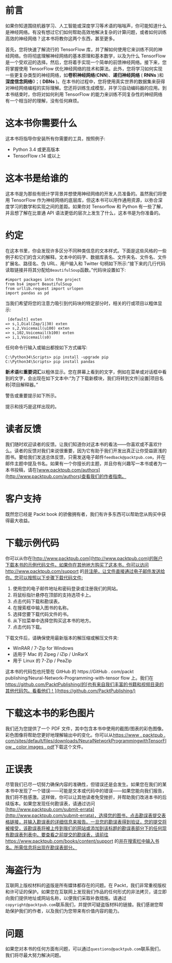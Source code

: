 

# 前言

如果你知道围绕机器学习、人工智能或深度学习等术语的嗡嗡声，你可能知道什么是神经网络。有没有想过它们如何帮助高效地解决复杂的计算问题，或者如何训练高效的神经网络？这本书将教你这两个东西，甚至更多。

首先，您将快速了解流行的 TensorFlow 库，并了解如何使用它来训练不同的神经网络。你将彻底理解神经网络的基本原理和基本数学，以及为什么 TensorFlow 是一个受欢迎的选择。然后，您将着手实现一个简单的前馈神经网络。接下来，您将掌握使用 TensorFlow 优化神经网络的技术和算法。此外，您将学习如何实现一些更复杂类型的神经网络，如**卷积神经网络**(**CNN**)、**递归神经网络** ( **RNNs** )和**深度信念网络**0；( **DBNs** )。在本书的过程中，您将使用真实世界的数据集来获得对神经网络编程的实际理解。您还将训练生成模型，并学习自动编码器的应用。到本书结束时，你将对如何利用 TensorFlow 的能力来训练不同复杂性的神经网络有一个相当好的理解，没有任何麻烦。



# 这本书你需要什么

这本书将指导你安装所有你需要的工具，按照例子:

*   Python 3.4 或更高版本
*   TensorFlow r.14 或以上



# 这本书是给谁的

这本书是为那些有统计学背景并想使用神经网络的开发人员准备的。虽然我们将使用 TensorFlow 作为神经网络的底层库，但这本书可以用作通用资源，以弥合深度学习的数学和实现之间的差距。如果你对 Tensorflow 和 Python 有一些了解，并且想了解在比普通 API 语法更低的层次上发生了什么，这本书是为你准备的。



# 约定

在这本书里，你会发现许多区分不同种类信息的文本样式。下面是这些风格的一些例子和它们的含义的解释。文本中的码字、数据库表名、文件夹名、文件名、文件扩展名、路径名、伪 URL、用户输入和 Twitter 句柄如下所示:“接下来的几行代码读取链接并将其分配给`BeautifulSoup`函数。”代码块设置如下:

```
#import packages into the project 
from bs4 import BeautifulSoup 
from urllib.request import urlopen 
import pandas as pd
```

当我们希望将您的注意力吸引到代码块的特定部分时，相关的行或项目以粗体显示:

```
 [default] exten 
=> s,1,Dial(Zap/1|30) exten 
=> s,2,Voicemail(u100) exten 
=> s,102,Voicemail(b100) exten 
=> i,1,Voicemail(s0) 
```

任何命令行输入或输出都按如下方式编写:

```
C:\Python34\Scripts> pip install -upgrade pip
C:\Python34\Scripts> pip install pandas
```

**新术语**和**重要词汇**以粗体显示。您在屏幕上看到的文字，例如在菜单或对话框中看到的文字，会出现在如下文本中:“为了下载新模块，我们将转到文件|设置|项目名称|项目解释器。”

警告或重要提示如下所示。

提示和技巧是这样出现的。



# 读者反馈

我们随时欢迎读者的反馈。让我们知道你对这本书的看法——你喜欢或不喜欢什么。读者的反馈对我们来说很重要，因为它有助于我们开发出真正让你受益匪浅的图书。要给我们发送总体反馈，只需发送电子邮件`feedback@packtpub.com`，并在邮件主题中提及书名。如果有一个你擅长的主题，并且你有兴趣写一本书或者为一本书投稿，请在[www.packtpub.com/authors](http://www.packtpub.com/authors)查看我们的作者指南。



# 客户支持

既然您已经是 Packt book 的骄傲拥有者，我们有许多东西可以帮助您从购买中获得最大收益。



# 下载示例代码

你可以从你在[http://www.packtpub.com](http://www.packtpub.com)的账户下载本书的示例代码文件。如果你在其他地方购买了这本书，你可以访问 http://www.packtpub.com/support 的[并注册，让文件直接通过电子邮件发送给你。您可以按照以下步骤下载代码文件:](http://www.packtpub.com/support)

1.  使用您的电子邮件地址和密码登录或注册我们的网站。
2.  将鼠标指针悬停在顶部的支持选项卡上。
3.  点击代码下载和勘误表。
4.  在搜索框中输入图书的名称。
5.  选择您要下载代码文件的书。
6.  从下拉菜单中选择您购买这本书的地方。
7.  点击代码下载。

下载文件后，请确保使用最新版本的解压缩或解压文件夹:

*   WinRAR / 7-Zip for Windows
*   适用于 Mac 的 Zipeg / iZip / UnRarX
*   用于 Linux 的 7-Zip / PeaZip

这本书的代码包也托管在 GitHub 的 https://GitHub . com/packt publishing/Neural-Network-Programming-with-tensor flow 上。我们在 https://github.com/PacktPublishing/的[也有来自我们丰富的书籍和视频目录的其他代码包。看看他们！](https://github.com/PacktPublishing/)



# 下载这本书的彩色图片

我们还为您提供了一个 PDF 文件，其中包含本书中使用的截图/图表的彩色图像。彩色图像将帮助您更好地理解输出中的变化。你可以从[https://www . packtpub . com/sites/default/files/downloads/NeuralNetworkProgrammingwithTensorFlow _ color images . pdf](https://www.packtpub.com/sites/default/files/downloads/NeuralNetworkProgrammingwithTensorFlow_ColorImages.pdf)下载这个文件。



# 正误表

尽管我们已尽一切努力确保内容的准确性，但错误还是会发生。如果您在我们的某本书中发现了一个错误——可能是文本或代码中的错误——如果您能向我们报告，我们将不胜感激。这样做，你可以让其他读者免受挫折，并帮助我们改进本书的后续版本。如果您发现任何勘误表，请通过访问[http://www.packtpub.com/submit-errata](http://www.packtpub.com/submit-errata)，选择您的图书，点击勘误表提交表格链接，并输入勘误表的详细信息来报告。一旦您的勘误表得到验证，您的提交将被接受，该勘误表将被上传到我们的网站或添加到该标题的勘误表部分下的任何现有勘误表列表中。要查看之前提交的勘误表，请前往 https://www.packtpub.com/books/content/support 的[并在搜索栏中输入书名。所需信息将出现在勘误表部分。](https://www.packtpub.com/books/content/support)



# 海盗行为

互联网上版权材料的盗版是所有媒体都存在的问题。在 Packt，我们非常重视版权和许可证的保护。如果您在互联网上发现我们作品的任何形式的非法拷贝，请立即向我们提供地址或网站名称，以便我们采取补救措施。请通过`copyright@packtpub.com`联系我们，并提供可疑盗版材料的链接。我们感谢您帮助保护我们的作者，以及我们为您带来有价值内容的能力。



# 问题

如果您对本书的任何方面有问题，可以通过`questions@packtpub.com`联系我们，我们将尽最大努力解决问题。